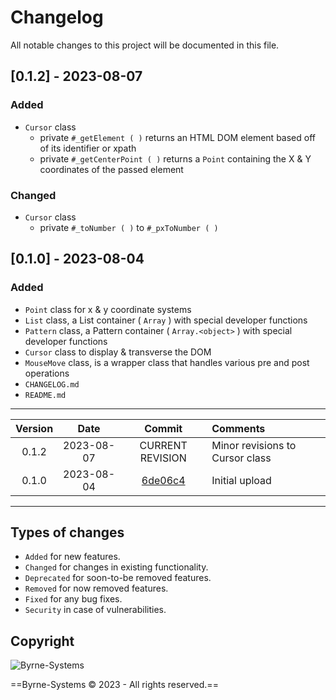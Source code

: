 # Changelog
All notable changes to this project will be documented in this file.

## [0.1.2] - 2023-08-07
### Added
- `Cursor` class
  - private `#_getElement ( )` returns an HTML DOM element based off of its identifier or xpath
  - private `#_getCenterPoint ( )` returns a `Point` containing the X & Y coordinates of the passed element

### Changed
- `Cursor` class
  - private `#_toNumber ( )` to `#_pxToNumber ( )`

## [0.1.0] - 2023-08-04
### Added
- `Point` class for x & y coordinate systems
- `List` class, a List container ( `Array` ) with special developer functions
- `Pattern` class, a Pattern container ( `Array.<object>` ) with special developer functions
- `Cursor` class to display & transverse the DOM
- `MouseMove` class, is a wrapper class that handles various pre and post operations
- `CHANGELOG.md`
- `README.md`

---
| Version | Date       | Commit                                                                   | Comments 														  |
| :-----: | :--------: | :----------------------------------------------------------------------: | :---------------------------------------------------------------- |
| 0.1.2   | 2023-08-07 | CURRENT REVISION                                                         | Minor revisions to Cursor class
| 0.1.0   | 2023-08-04 | [6de06c4](https://github.com/Justin-Byrne/MouseMove/commit/6de06c4) 	  | Initial upload

---

## Types of changes
- `Added` for new features.
- `Changed` for changes in existing functionality.
- `Deprecated` for soon-to-be removed features.
- `Removed` for now removed features.
- `Fixed` for any bug fixes.
- `Security` in case of vulnerabilities.

## Copyright

![Byrne-Systems](http://byrne-systems.com/content/static/cube_sm.png)

==Byrne-Systems © 2023 - All rights reserved.==
